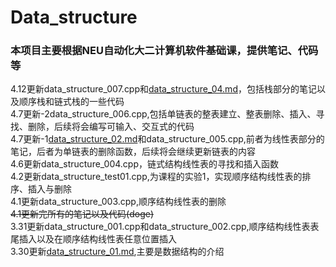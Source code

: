 # Data_structure
### 本项目主要根据NEU自动化大二计算机软件基础课，提供笔记、代码等 
4.12更新data_structure_007.cpp和[data_structure_04.md](https://github.com/ZachySun/Data_structure/blob/main/data_structure_04.md)，包括栈部分的笔记以及顺序栈和链式栈的一些代码  
4.7更新-2data_structure_006.cpp,包括单链表的整表建立、整表删除、插入、寻找、删除，后续将会编写可输入、交互式的代码  
4.7更新-1[data_structure_02.md](https://github.com/ZachySun/Data_structure/blob/main/data_structure_02.md)和data_structure_005.cpp,前者为线性表部分的笔记，后者为单链表的删除函数，后续将会继续更新链表的内容  
4.6更新data_structure_004.cpp，链式结构线性表的寻找和插入函数  
4.2更新data_structure_test01.cpp,为课程的实验1，实现顺序结构线性表的排序、插入与删除  
4.1更新data_structure_003.cpp,顺序结构线性表的删除  
~~4.1更新完所有的笔记以及代码(doge)~~  
3.31更新data_structure_001.cpp和data_structure_002.cpp,顺序结构线性表表尾插入以及在顺序结构线性表任意位置插入  
3.30更新[data_structure_01.md](https://github.com/ZachySun/Data_structure/blob/main/data_structure_01.md),主要是数据结构的介绍  

